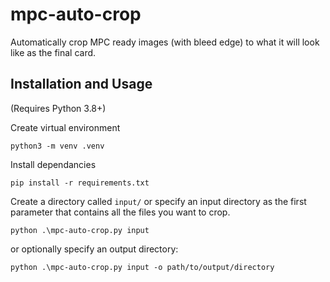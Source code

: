 # mpc-auto-crop
Automatically crop MPC ready images (with bleed edge) to what it will look like as the final card.

## Installation and Usage
(Requires Python 3.8+)  

Create virtual environment
```
python3 -m venv .venv
```  
Install dependancies
```
pip install -r requirements.txt
```
Create a directory called `input/` or specify an input directory as the first parameter that contains all the files you want to crop.
```
python .\mpc-auto-crop.py input 
```
or optionally specify an output directory:
```
python .\mpc-auto-crop.py input -o path/to/output/directory
```
